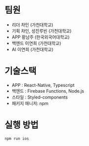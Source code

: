 # 팀원
- 리더 차인 (가천대학교)
- 기획 차인, 성진루빈 (가천대학교)
- APP 황남주 (한국외국어대학교)
- 백엔드 이연희 (가천대학교)
- AI 이연희 (가천대학교)

# 기술스택
- APP : React-Native, Typescript
- 백엔드 : Firebase Functions, Node.js
- 스타일 : Styled-components
- 패키지 매니저: npm

# 실행 방법
```
npm run ios
```
